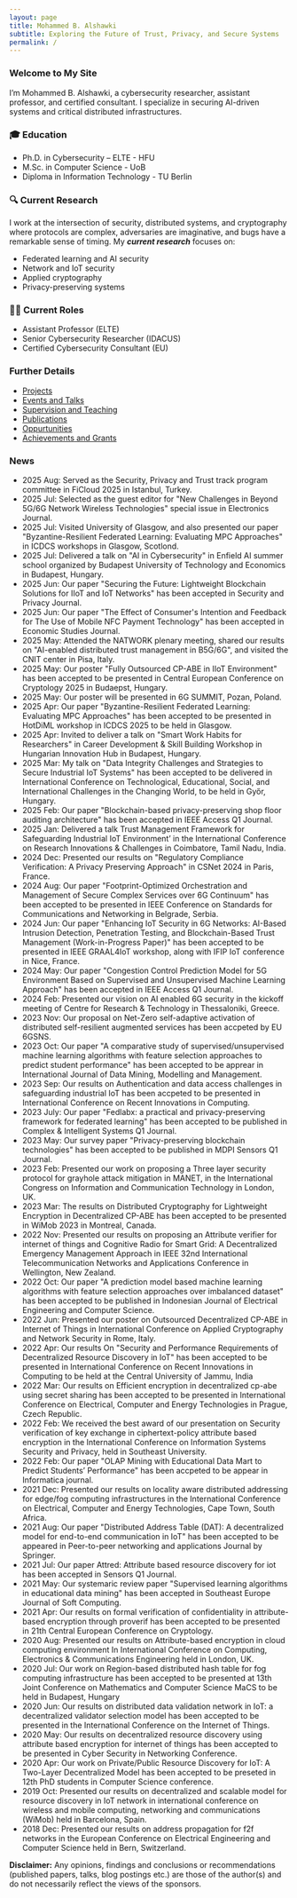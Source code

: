 ```yaml
---
layout: page
title: Mohammed B. Alshawki
subtitle: Exploring the Future of Trust, Privacy, and Secure Systems
permalink: /
---
```


### Welcome to My Site
I’m Mohammed B. Alshawki, a cybersecurity researcher, assistant professor, and certified consultant. I specialize in securing AI-driven systems and critical distributed infrastructures.

### 🎓 Education
- Ph.D. in Cybersecurity – ELTE - HFU 
- M.Sc. in Computer Science - UoB
- Diploma in Information Technology - TU Berlin


### 🔍 Current Research
I work at the intersection of security, distributed systems, and cryptography where protocols are complex, adversaries are imaginative, and bugs have a remarkable sense of timing. My ***current research*** focuses on:
- Federated learning and AI security
- Network and IoT security
- Applied cryptography
- Privacy-preserving systems

### 🧑‍🏫 Current Roles
- Assistant Professor (ELTE)
- Senior Cybersecurity Researcher (IDACUS)
- Certified Cybersecurity Consultant (EU)

### Further Details
- [Projects](projects.md)
- [Events and Talks](activities.md)
- [Supervision and Teaching](supervision.md)
- [Publications](publication.md)
- [Oppurtunities](opportunities.md)
- [Achievements and Grants](achievements.md)


### News
- 2025 Aug: Served as the Security, Privacy and Trust track program committee in FiCloud 2025 in Istanbul, Turkey.
- 2025 Jul: Selected as the guest editor for "New Challenges in Beyond 5G/6G Network Wireless Technologies" special issue in Electronics Journal.
- 2025 Jul: Visited University of Glasgow, and also presented our paper "Byzantine-Resilient Federated Learning: Evaluating MPC Approaches" in ICDCS workshops in Glasgow, Scotlond. 
- 2025 Jul: Delivered a talk on "AI in Cybersecurity" in Enfield AI summer school organized by Budapest University of Technology and Economics in Budapest, Hungary.
- 2025 Jun: Our paper "Securing the Future: Lightweight Blockchain Solutions for IIoT and IoT Networks" has been accepted in Security and Privacy Journal.
- 2025 Jun: Our paper "The Effect of Consumer's Intention and Feedback for The Use of Mobile NFC Payment Technology" has been accepted in Economic Studies Journal.
- 2025 May: Attended the NATWORK plenary meeting, shared our results on "AI-enabled distributed trust management in B5G/6G", and visited the CNIT center in Pisa, Italy.
- 2025 May: Our poster "Fully Outsourced CP-ABE in IIoT Environment" has been accepted to be presented in Central European Conference on Cryptology 2025 in Budaepst, Hungary.
- 2025 May: Our poster will be presented in 6G SUMMIT, Pozan, Poland.
- 2025 Apr: Our paper "Byzantine-Resilient Federated Learning: Evaluating MPC Approaches" has been accepted to be presented in HotDiML workshop in ICDCS 2025 to be held in Glasgow.
- 2025 Apr: Invited to deliver a talk on "Smart Work Habits for Researchers" in Career Development & Skill Building Workshop in Hungarian Innovation Hub in Budapest, Hungary.
- 2025 Mar: My talk on "Data Integrity Challenges and Strategies to Secure Industrial IoT Systems" has been accepted to be delivered in International Conference on Technological, Educational, Social, and International Challenges in the Changing World, to be held in Győr, Hungary.
- 2025 Feb: Our paper "Blockchain-based privacy-preserving shop floor auditing architecture" has been accepted in IEEE Access Q1 Journal.
- 2025 Jan: Delivered a talk Trust Management Framework for Safeguarding Industrial IoT Environment’ in the International Conference on Research Innovations & Challenges in Coimbatore, Tamil Nadu, India.
- 2024 Dec: Presented our results on "Regulatory Compliance Verification: A Privacy Preserving Approach" in CSNet 2024 in Paris, France.
- 2024 Aug: Our paper "Footprint-Optimized Orchestration and Management of Secure Complex Services over 6G Continuum" has been accepted to be presented in IEEE Conference on Standards for Communications and Networking in Belgrade, Serbia.
- 2024 Jun: Our paper "Enhancing IoT Security in 6G Networks: AI-Based Intrusion Detection, Penetration Testing, and Blockchain-Based Trust Management (Work-in-Progress Paper)" has been accepted to be presented in IEEE GRAAL4IoT workshop, along with IFIP IoT conference in Nice, France.
- 2024 May: Our paper "Congestion Control Prediction Model for 5G Environment Based on Supervised and Unsupervised Machine Learning Approach" has been accepted in IEEE Access Q1 Journal.
- 2024 Feb: Presented our vision on AI enabled 6G security in the kickoff meeting of Centre for Research & Technology in Thessaloniki, Greece.
- 2023 Nov: Our proposal on Net-Zero self-adaptive activation of distributed self-resilient augmented services has been accpeted by EU 6GSNS.
- 2023 Oct: Our paper "A comparative study of supervised/unsupervised machine learning algorithms with feature selection approaches to predict student performance" has been accepted to be apprear in International Journal of Data Mining, Modelling and Management.
- 2023 Sep: Our results on Authentication and data access challenges in safeguarding industrial IoT has been accpeted to be presented in International Conference on Recent Innovations in Computing.
- 2023 July: Our paper "Fedlabx: a practical and privacy-preserving framework for federated learning" has been accepted to be published in Complex & Intelligent Systems Q1 Journal.
- 2023 May: Our survey paper "Privacy-preserving blockchain technologies" has been accepted to be published in MDPI Sensors Q1 Journal.
- 2023 Feb: Presented our work on proposing a Three layer security protocol for grayhole attack mitigation in MANET, in the International Congress on Information and Communication Technology in London, UK.
- 2023 Mar: The results on Distributed Cryptography for Lightweight Encryption in Decentralized CP-ABE has been accepted to be presented in WiMob 2023 in Montreal, Canada.
- 2022 Nov: Presented our results on proposing an Attribute verifier for internet of things and Cognitive Radio for Smart Grid: A Decentralized Emergency Management Approach in IEEE 32nd International Telecommunication Networks and Applications Conference in Wellington, New Zealand.
- 2022 Oct: Our paper "A prediction model based machine learning algorithms with feature selection approaches over imbalanced dataset" has been accepted to be published in Indonesian Journal of Electrical Engineering and Computer Science.
- 2022 Jun: Presented our poster on Outsourced Decentralized CP-ABE in Internet of Things in International Conference on Applied Cryptography and Network Security in Rome, Italy.
- 2022 Apr: Our results On "Security and Performance Requirements of Decentralized Resource Discovery in IoT" has been accepted to be presented in International Conference on Recent Innovations in Computing to be held at the Central University of Jammu, India
- 2022 Mar: Our results on Efficient encryption in decentralized cp-abe using secret sharing has been accepted to be presented in International Conference on Electrical, Computer and Energy Technologies in Prague, Czech Republic.
- 2022 Feb: We received the best award of our presentation on Security verification of key exchange in ciphertext-policy attribute based encryption in the International Conference on Information Systems Security and Privacy, held in Southeast University.
- 2022 Feb: Our paper "OLAP Mining with Educational Data Mart to Predict Students’ Performance" has been accpeted to be appear in Informatica journal.
- 2021 Dec: Presented our results on locality aware distributed addressing for edge/fog computing infrastructures in the International Conference on Electrical, Computer and Energy Technologies, Cape Town, South Africa. 
- 2021 Aug: Our paper "Distributed Address Table (DAT): A decentralized model for end-to-end communication in IoT" has been accepted to be appeared in Peer-to-peer networking and applications Journal by Springer.
- 2021 Jul: Our paper Attred: Attribute based resource discovery for iot has been accepted in Sensors Q1 Journal.
- 2021 May: Our systemaric review paper "Supervised learning algorithms in educational data mining" has been accepted in Southeast Europe Journal of Soft Computing.
- 2021 Apr: Our results on formal verification of confidentiality in attribute-based encryption through proverif has been accepted to be presented in 21th Central European Conference on Cryptology.
- 2020 Aug: Presented our results on Attribute-based encryption in cloud computing environment In International Conference on Computing, Electronics & Communications Engineering held in London, UK.
- 2020 Jul: Our work on Region-based distributed hash table for fog computing infrastructure has been accepted to be presented at 13th Joint Conference on Mathematics and Computer Science MaCS to be held in Budapest, Hungary
- 2020 Jun: Our results on distributed data validation network in IoT: a decentralized validator selection model has been accepted to be presented in the International Conference on the Internet of Things.
- 2020 May: Our results on decentralized resource discovery using attribute based encryption for internet of things has been accepted to be presented in Cyber Security in Networking Conference.
- 2020 Apr: Our work on Private/Public Resource Discovery for IoT: A Two-Layer Decentralized Model has been accepted to be preseted in 12th PhD students in Computer Science conference.
- 2019 Oct: Presented our results on decentralized and scalable model for resource discovery in IoT network in international conference on wireless and mobile computing, networking and communications (WiMob) held in Barcelona, Spain.
- 2018 Dec: Presented our results on address propagation for f2f networks in the European Conference on Electrical Engineering and Computer Science held in Bern, Switzerland.

**Disclaimer:** Any opinions, findings and conclusions or recommendations (published papers, talks, blog postings etc.) are those of the author(s) and do not necessarily reflect the views of the sponsors.